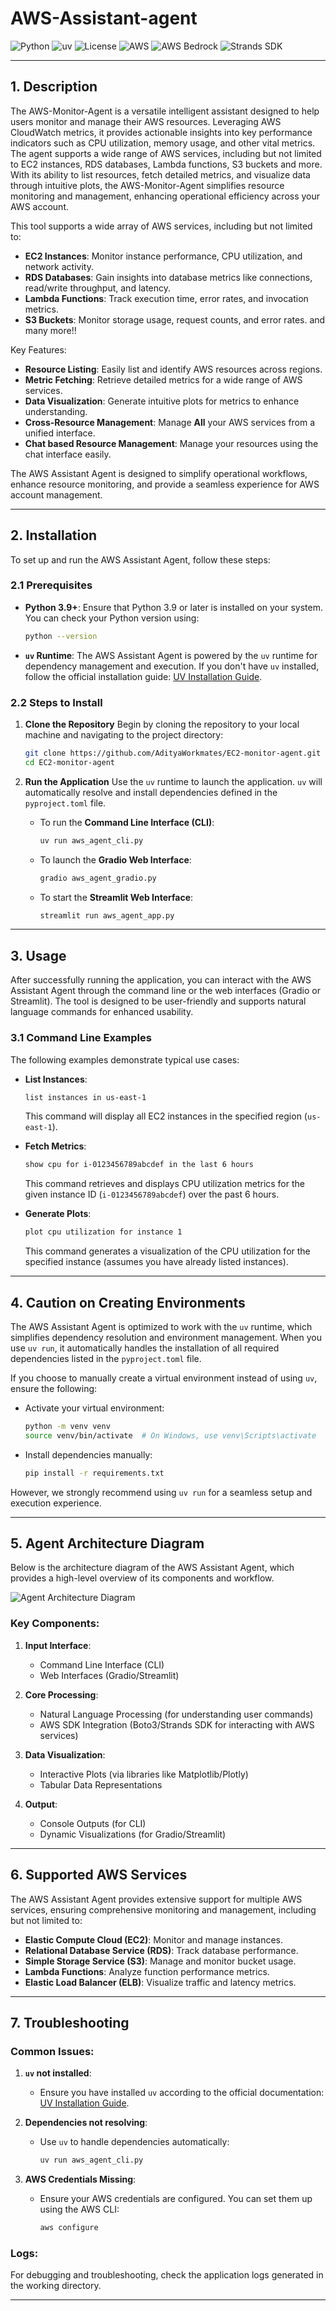 # AWS-Assistant-agent

![Python](https://img.shields.io/badge/python-3.9%2B-blue)
![uv](https://img.shields.io/badge/powered%20by-uv-green)
![License](https://img.shields.io/badge/License-MIT-yellow.svg)
![AWS](https://img.shields.io/badge/cloud-AWS-orange)
![AWS Bedrock](https://img.shields.io/badge/Powered%20by-AWS%20Bedrock-ff9900)
![Strands SDK](https://img.shields.io/badge/SDK-Strands-purple)

---

## 1. Description

The AWS-Monitor-Agent is a versatile intelligent assistant designed to help users monitor and manage their AWS resources. Leveraging AWS CloudWatch metrics, it provides actionable insights into key performance indicators such as CPU utilization, memory usage, and other vital metrics. The agent supports a wide range of AWS services, including but not limited to EC2 instances, RDS databases, Lambda functions, S3 buckets and more. With its ability to list resources, fetch detailed metrics, and visualize data through intuitive plots, the AWS-Monitor-Agent simplifies resource monitoring and management, enhancing operational efficiency across your AWS account.

This tool supports a wide array of AWS services, including but not limited to:
- **EC2 Instances**: Monitor instance performance, CPU utilization, and network activity.
- **RDS Databases**: Gain insights into database metrics like connections, read/write throughput, and latency.
- **Lambda Functions**: Track execution time, error rates, and invocation metrics.
- **S3 Buckets**: Monitor storage usage, request counts, and error rates.
and many more!!

Key Features:
- **Resource Listing**: Easily list and identify AWS resources across regions.
- **Metric Fetching**: Retrieve detailed metrics for a wide range of AWS services.
- **Data Visualization**: Generate intuitive plots for metrics to enhance understanding.
- **Cross-Resource Management**: Manage **All** your AWS services from a unified interface.
- **Chat based Resource Management**: Manage your resources using the chat interface easily.

The AWS Assistant Agent is designed to simplify operational workflows, enhance resource monitoring, and provide a seamless experience for AWS account management.

---

## 2. Installation

To set up and run the AWS Assistant Agent, follow these steps:

### 2.1 Prerequisites
- **Python 3.9+**: Ensure that Python 3.9 or later is installed on your system. You can check your Python version using:
    ```bash
    python --version
    ```
- **`uv` Runtime**: The AWS Assistant Agent is powered by the `uv` runtime for dependency management and execution. If you don't have `uv` installed, follow the official installation guide:
    [UV Installation Guide](https://docs.astral.sh/uv/getting-started/installation/).

### 2.2 Steps to Install

1. **Clone the Repository**
    Begin by cloning the repository to your local machine and navigating to the project directory:
    ```bash
    git clone https://github.com/AdityaWorkmates/EC2-monitor-agent.git
    cd EC2-monitor-agent
    ```

2. **Run the Application**
    Use the `uv` runtime to launch the application. `uv` will automatically resolve and install dependencies defined in the `pyproject.toml` file.

    - To run the **Command Line Interface (CLI)**:
        ```bash
        uv run aws_agent_cli.py
        ```
    - To launch the **Gradio Web Interface**:
        ```bash
        gradio aws_agent_gradio.py
        ```
    - To start the **Streamlit Web Interface**:
        ```bash
        streamlit run aws_agent_app.py
        ```

---

## 3. Usage

After successfully running the application, you can interact with the AWS Assistant Agent through the command line or the web interfaces (Gradio or Streamlit). The tool is designed to be user-friendly and supports natural language commands for enhanced usability.

### 3.1 Command Line Examples
The following examples demonstrate typical use cases:

- **List Instances**:
    ```bash
    list instances in us-east-1
    ```
    This command will display all EC2 instances in the specified region (`us-east-1`).

- **Fetch Metrics**:
    ```bash
    show cpu for i-0123456789abcdef in the last 6 hours
    ```
    This command retrieves and displays CPU utilization metrics for the given instance ID (`i-0123456789abcdef`) over the past 6 hours.

- **Generate Plots**:
    ```bash
    plot cpu utilization for instance 1
    ```
    This command generates a visualization of the CPU utilization for the specified instance (assumes you have already listed instances).

---

## 4. Caution on Creating Environments

The AWS Assistant Agent is optimized to work with the `uv` runtime, which simplifies dependency resolution and environment management. When you use `uv run`, it automatically handles the installation of all required dependencies listed in the `pyproject.toml` file.

If you choose to manually create a virtual environment instead of using `uv`, ensure the following:
- Activate your virtual environment:
    ```bash
    python -m venv venv
    source venv/bin/activate  # On Windows, use venv\Scripts\activate
    ```
- Install dependencies manually:
    ```bash
    pip install -r requirements.txt
    ```

However, we strongly recommend using `uv run` for a seamless setup and execution experience.

---

## 5. Agent Architecture Diagram

Below is the architecture diagram of the AWS Assistant Agent, which provides a high-level overview of its components and workflow.

![Agent Architecture Diagram](architecture.png)

### Key Components:
1. **Input Interface**:
    - Command Line Interface (CLI)
    - Web Interfaces (Gradio/Streamlit)

2. **Core Processing**:
    - Natural Language Processing (for understanding user commands)
    - AWS SDK Integration (Boto3/Strands SDK for interacting with AWS services)

3. **Data Visualization**:
    - Interactive Plots (via libraries like Matplotlib/Plotly)
    - Tabular Data Representations

4. **Output**:
    - Console Outputs (for CLI)
    - Dynamic Visualizations (for Gradio/Streamlit)

---

## 6. Supported AWS Services

The AWS Assistant Agent provides extensive support for multiple AWS services, ensuring comprehensive monitoring and management, including but not limited to:
- **Elastic Compute Cloud (EC2)**: Monitor and manage instances.
- **Relational Database Service (RDS)**: Track database performance.
- **Simple Storage Service (S3)**: Manage and monitor bucket usage.
- **Lambda Functions**: Analyze function performance metrics.
- **Elastic Load Balancer (ELB)**: Visualize traffic and latency metrics.

---

## 7. Troubleshooting

### Common Issues:
1. **`uv` not installed**:
    - Ensure you have installed `uv` according to the official documentation: [UV Installation Guide](https://docs.astral.sh/uv/getting-started/installation/).

2. **Dependencies not resolving**:
    - Use `uv` to handle dependencies automatically:
        ```bash
        uv run aws_agent_cli.py
        ```

3. **AWS Credentials Missing**:
    - Ensure your AWS credentials are configured. You can set them up using the AWS CLI:
        ```bash
        aws configure
        ```

### Logs:
For debugging and troubleshooting, check the application logs generated in the working directory.

---
